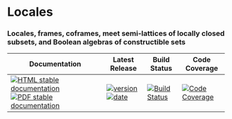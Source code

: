 <!-- BEGIN HEADER -->
# Locales

### Locales, frames, coframes, meet semi-lattices of locally closed subsets, and Boolean algebras of constructible sets

| Documentation | Latest Release | Build Status | Code Coverage |
| ------------- | -------------- | ------------ | ------------- |
| [![HTML stable documentation][html-img]][html-url] [![PDF stable documentation][pdf-img]][pdf-url] | [![version][version-img]][version-url] [![date][date-img]][date-url] | [![Build Status][tests-img]][tests-url] | [![Code Coverage][codecov-img]][codecov-url] |

<!-- END HEADER -->

<!-- BEGIN FOOTER -->
[html-img]: https://img.shields.io/badge/HTML-stable-blue.svg
[html-url]: https://homalg-project.github.io/Locales/doc/chap0_mj.html

[pdf-img]: https://img.shields.io/badge/PDF-stable-blue.svg
[pdf-url]: https://homalg-project.github.io/Locales/download_pdf.html

[version-img]: https://img.shields.io/endpoint?url=https://homalg-project.github.io/Locales/badge_version.json
[version-url]: https://homalg-project.github.io/Locales/view_release.html

[date-img]: https://img.shields.io/endpoint?url=https://homalg-project.github.io/Locales/badge_date.json
[date-url]: https://homalg-project.github.io/Locales/view_release.html

[tests-img]: https://github.com/homalg-project/Locales/workflows/Tests/badge.svg?branch=master
[tests-url]: https://github.com/homalg-project/Locales/actions?query=workflow%3ATests+branch%3Amaster

[codecov-img]: https://codecov.io/gh/homalg-project/Locales/branch/master/graph/badge.svg
[codecov-url]: https://codecov.io/gh/homalg-project/Locales
<!-- END FOOTER -->
